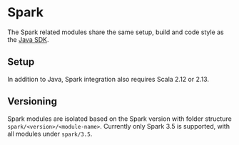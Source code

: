 # Spark

The Spark related modules share the same setup, build and code style as the [Java SDK](./java.md). 

## Setup

In addition to Java, Spark integration also requires Scala 2.12 or 2.13.

## Versioning

Spark modules are isolated based on the Spark version with folder structure `spark/<version>/<module-name>`.
Currently only Spark 3.5 is supported, with all modules under `spark/3.5`.
